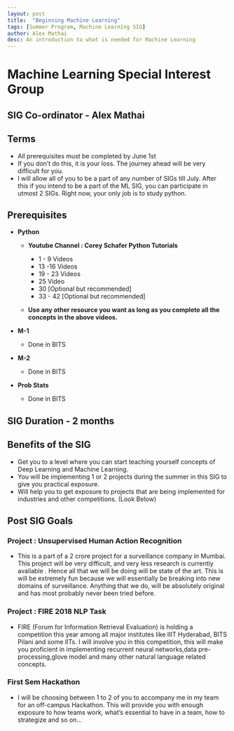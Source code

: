 ```yaml
---
layout: post
title:  "Beginning Machine Learning"
tags: [Summer Program, Machine Learning SIG]
author: Alex Mathai
desc: An introduction to what is needed for Machine Learning
---
```


# Machine Learning Special Interest Group

## SIG Co-ordinator - Alex Mathai

## Terms
* All prerequisites must be completed by June 1st
* If you don’t do this, it is your loss. The journey ahead will be very difficult for you.
* I will allow all of you to be a part of any number of SIGs till July.  After this if you intend to be a part of the ML SIG, you can participate in utmost 2 SIGs.
Right now, your only job is to study python. 

## Prerequisites 
* **Python** 
  
  * **Youtube Channel : Corey Schafer Python Tutorials**
    * 1 - 9 Videos
    * 13 -16 Videos
    * 19 - 23 Videos
    * 25 Video
    * 30 [Optional but recommended]
    * 33 - 42  [Optional but recommended]
  
  * **Use any other resource you want as long as you complete all the concepts in the above videos.**

* **M-1** 
  * Done in BITS

* **M-2**
  * Done in BITS

* **Prob Stats**
  * Done in BITS

## SIG Duration - 2 months

## Benefits of the SIG  
* Get you to a level where you can start teaching yourself concepts of Deep Learning and Machine Learning.  
* You will be implementing 1 or 2 projects during the summer in this SIG to give you practical exposure.   
* Will help you to get exposure to projects that are being implemented for industries and other competitions.  (Look Below)


## Post SIG Goals 

### Project : Unsupervised Human Action Recognition
* This is a part of a 2 crore project for a surveillance company in Mumbai.  This project will be very difficult, and very less research is currently available .  Hence all that we will be doing will be state of the art.  This is will be extremely fun because we will essentially be breaking into new domains of surveillance.  Anything that we do, will be absolutely original and has most probably never been tried before.
 
### Project : FIRE 2018 NLP Task 
* FIRE (Forum for Information Retrieval Evaluation) is holding a competition this year among all major institutes like IIIT Hyderabad, BITS Pilani and some IITs.  I will involve you in this competition, this will make you proficient in implementing recurrent neural networks,data pre-processing,glove model and many other natural language related concepts. 

### First Sem Hackathon
* I will be choosing between 1 to 2 of you to accompany me in my team for an off-campus Hackathon.  This will provide you with enough exposure to how teams work, what’s essential to have in a team, how to strategize and so on...

